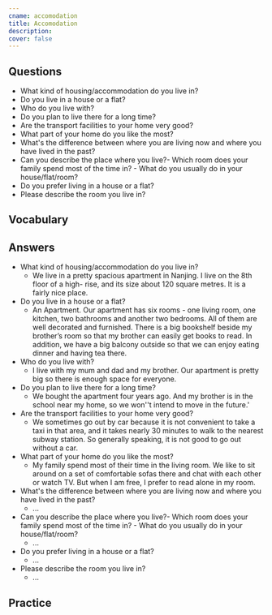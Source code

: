 ```yaml
---
cname: accomodation
title: Accomodation
description: 
cover: false
---
```

<banner></banner>

## Questions

- What kind of housing&#x2F;accommodation do you live in?
- Do you live in a house or a flat?
- Who do you live with?
- Do you plan to live there for a long time?
- Are the transport facilities to your home very good?
- What part of your home do you like the most?
- What&#39;s the difference between where you are living now and where you have lived in the past?
- Can you describe the place where you live?- Which room does your family spend most of the time in? - What do you usually do in your house&#x2F;flat&#x2F;room?
- Do you prefer living in a house or a flat?
- Please describe the room you live in?

## Vocabulary

<vocab-list>

<!-- blank -->

</vocab-list>

## Answers

- What kind of housing&#x2F;accommodation do you live in?
  - We live in a pretty spacious apartment in Nanjing. I live on the 8th floor of a high- rise, and its size about 120 square metres. It is a fairly nice place. 
- Do you live in a house or a flat?
  - An Apartment. Our apartment has six rooms - one living room, one kitchen, two bathrooms and another two bedrooms. All of them are well decorated and furnished. There is a big bookshelf beside my brother’s room so that my brother can easily get books to read. In addition, we have a big balcony outside so that we can enjoy eating dinner and having tea there.
- Who do you live with?
  - I live with my mum and dad and my brother. Our apartment is pretty big so there is enough space for everyone.
- Do you plan to live there for a long time?
  - We bought the apartment four years ago. And my brother is in the school near my home, so we won&#39;&#39;t intend to move in the future.&#39;
- Are the transport facilities to your home very good?
  - We sometimes go out by car because it is not convenient to take a taxi in that area, and it takes nearly 30 minutes to walk to the nearest subway station. So generally speaking, it is not good to go out without a car.
- What part of your home do you like the most?
  - My family spend most of their time in the living room. We like to sit around on a set of comfortable sofas there and chat with each other or watch TV. But when I am free, I prefer to read alone in my room.
- What&#39;s the difference between where you are living now and where you have lived in the past?
  - ...
- Can you describe the place where you live?- Which room does your family spend most of the time in? - What do you usually do in your house&#x2F;flat&#x2F;room?
  - ...
- Do you prefer living in a house or a flat?
  - ...
- Please describe the room you live in?
  - ...

## Practice

<qrfooter></qrfooter>
